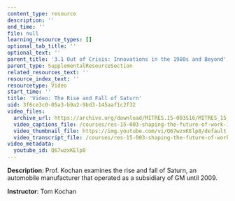 ```yaml
---
content_type: resource
description: ''
end_time: ''
file: null
learning_resource_types: []
optional_tab_title: ''
optional_text: ''
parent_title: '3.1 Out of Crisis: Innovations in the 1980s and Beyond'
parent_type: SupplementalResourceSection
related_resources_text: ''
resource_index_text: ''
resourcetype: Video
start_time: ''
title: 'Video: The Rise and Fall of Saturn'
uid: 3f6ce3c0-05a3-b9a2-9bd3-145aaf1c2f32
video_files:
  archive_url: https://archive.org/download/MITRES.15-003S16/MITRES_15_003S16_3-1-5_360p.mp4
  video_captions_file: /courses/res-15-003-shaping-the-future-of-work-15-662x-spring-2016/4ed2c536095b5735890d73cc395ba76f_Q67wzxKElp8.vtt
  video_thumbnail_file: https://img.youtube.com/vi/Q67wzxKElp8/default.jpg
  video_transcript_file: /courses/res-15-003-shaping-the-future-of-work-15-662x-spring-2016/c0fefed2f170e0c1a088774cf67233be_Q67wzxKElp8.pdf
video_metadata:
  youtube_id: Q67wzxKElp8
---
```


**Description**: Prof. Kochan examines the rise and fall of Saturn, an automobile manufacturer that operated as a subsidiary of GM until 2009.

**Instructor**: Tom Kochan